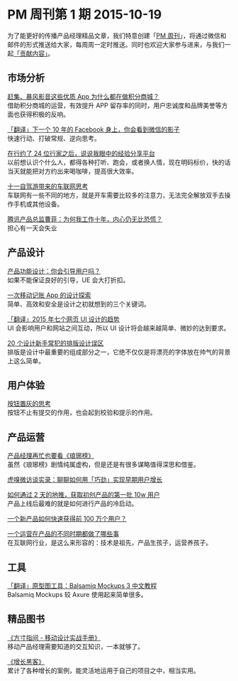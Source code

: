 # PM 周刊第 1 期 2015-10-19

为了能更好的传播产品经理精品文章，我们特意创建「[PM 周刊](http://pmweekly.com/)」，将通过微信和邮件的形式推送给大家，每周周一定时推送。同时也欢迎大家参与进来，与我们一起[「贡献内容」](https://github.com/vincent4j/pmweekly.com/issues/new)。    

## 市场分析   

[赶集、暴风影音这些优质 App 为什么都在做积分商城？](http://mp.weixin.qq.com/s?__biz=MjM5NDEwMjg2MA==&mid=214174908&idx=1&sn=3cb17eb4be6e8b1b588411f3a82b3c54&scene=1&srcid=10150KPNwOMIvP2qidOf8jqE&from=groupmessage&isappinstalled=0#rd)     
借助积分商城的运营，有效提升 APP 留存率的同时，用户忠诚度和品牌美誉等方面也获得积极的反响。   

[「翻译」下一个 10 年的 Facebook 身上，你会看到微信的影子](http://www.geekpark.net/topics/213649)    
快速行动、打破常规、逆向思考。

[在行约了 24 位行家之后，说说我眼中的经验分享平台](http://mp.weixin.qq.com/s?__biz=MjM5NDA4MjAzMA==&mid=212391161&idx=1&sn=a22382702babc0ad5cbedd31b4872380&scene=1&srcid=1018ew65HQAtatPQqfmJurIM&from=groupmessage&isappinstalled=0#rd)    
以前想认识个什么人，都得各种打听、跑会，或者换人情，现在明码标价，快的话当天就能把对方约出来喝咖啡，提高很大效率。  

[十一自驾游带来的车联网思考](http://mp.weixin.qq.com/s?__biz=MjM5MDY2NjMyMw==&mid=212956346&idx=1&sn=d263297d3f5fbc22a0a5903461e4e557&scene=1&srcid=10154FilIXpYExTIxtsWNlbw&from=groupmessage&isappinstalled=0#rd)    
车联网有一些不同的地方，就是开车需要比较多的注意力，无法完全解放双手去操作手机或其他设备。  

[腾讯产品总监曹菲：为何我工作十年，内心仍无比恐慌？](http://mp.weixin.qq.com/s?__biz=MjM5ODEyNDA3Mg==&mid=400040564&idx=1&sn=9cc6285278419cb5b4bdbdce726fc44b&scene=2&srcid=1018Rhl3KmLtPlbwDHuC1zRT&from=timeline&isappinstalled=0&key=b410d3164f5f798e69250dff53acc7ab9de1b735e2fdfa23e7c616a86855eb89c3fff20f7979d2b6cc022cb1fa351234&ascene=0&uin=NDgwNzA1&devicetype=iMac+MacBookPro11%2C1+OSX+OSX+10.11+build(15A284)&version=11020201&pass_ticket=TrHCIWJHN%2BGsVgFnZoT7hQldUNZ91%2FgXL%2BLsYVUj93Y%3D)     
担心有一天会失业   

## 产品设计

[产品功能设计：你会引导用户吗？](http://mp.weixin.qq.com/s?__biz=MjM5NjA3ODI3Ng==&mid=208269348&idx=3&sn=50b9866bb6d31201a9574c7d1fb7c4ee&scene=1&srcid=10159q44kx3Bcpzd2CyVXpkB&from=groupmessage&isappinstalled=0#rd)    
如果不能保证良好的引导，UE 会大打折扣。 

[一次移动记账 App 的设计探索](http://isux.tencent.com/finance-mobile-app-design.html)    
简单、高效和安全是设计之初就想到的三个关键词。 

[「翻译」2015 年七个网页 UI 设计的趋势](http://ued.ctrip.com/blog/2015-seven-web-ui-design-trends.html)       
UI 会影响用户和网站之间互动，所以 UI 设计将会越来越简单、微妙的达到要求。  

[20 个设计新手常犯的排版设计误区](http://mp.weixin.qq.com/s?__biz=MjM5NjA3ODI3Ng==&mid=208269348&idx=2&sn=3b9c31fdb82c8eb25a1ce7102047f5f4&scene=1&srcid=10157W0PqT9httAXb5Dk4cI5&from=groupmessage&isappinstalled=0#rd)     
排版是设计中最重要的组成部分之一，它绝不仅仅是将漂亮的字体放在帅气的背景上这么简单。

## 用户体验

[按钮置灰的思考](http://ued.ctrip.com/blog/button-reset-grey-reflection.html)  
按钮不止有提交的作用，也会起到校验和提示的作用。  

## 产品运营

[产品经理再忙也要看《琅琊榜》](http://www.cyzone.cn/a/20151010/281523.html)     
虽然《琅琊榜》剧情纯属虚构，但是还是有很多谋略值得深思和借鉴。  

[虎嗅微访谈实录：聊聊如何用「巧劲」实现早期用户增长](http://mp.weixin.qq.com/s?__biz=MzA4NDk5OTgzMg==&mid=209244901&idx=1&sn=4f1c04591a958ec14caf8514878bf38e&scene=1&srcid=10158O4hhXiv9AIGdnsDdf9j&from=groupmessage&isappinstalled=0#rd)   

[如何通过 2 天的地推，获取初创产品的第一批 10w 用户](http://mp.weixin.qq.com/s?__biz=MjM5OTEwNjI2MA==&mid=210377033&idx=1&sn=e4a5acdf58a306f3815f0a18166fc65c&scene=1&srcid=1013nu3JztA00FeuJVrgxBgy&from=groupmessage&isappinstalled=0#rd)     
产品上线后最难的就是如何进行产品的冷启动。   

[一个新产品如何快速获得前 100 万个用户？](http://mp.weixin.qq.com/s?__biz=MjM5Mjk5NDE2MA==&mid=208914318&idx=4&sn=6aa2698c1cf51a7665894897249fc535&scene=1&srcid=1014GkN3QPRavdwEexiFzqwg&from=groupmessage&isappinstalled=0#rd)     

[一个运营在产品的不同时期都做了哪些事](http://mp.weixin.qq.com/s?__biz=MzIwMzA0MDcwMg==&mid=209096263&idx=1&sn=1efc2edd98a06fc4547907590bd14927&scene=1&srcid=1015WE2d9fy8YcDRCPwrUOiL&from=groupmessage&isappinstalled=0#rd)    
在互联网行业，是这么来形容的：技术是祖先，产品生孩子，运营养孩子。   

## 工具

[「翻译」原型图工具：Balsamiq Mockups 3 中文教程](http://wiki.jikexueyuan.com/project/balsamiq-mockups-doc/)   
Balsamiq Mockups 较 Axure 使用起来简单很多。   
   
## 精品图书

[《方寸指间 - 移动设计实战手册》](http://dwz.cn/fangcun)   
移动产品经理需要知道的交互知识，一本就够了。    

[《增长黑客》](http://dwz.cn/growth-hacker)   
累计了各种增长的案例，能灵活地运用于自己的项目之中，相当实用。   
 
